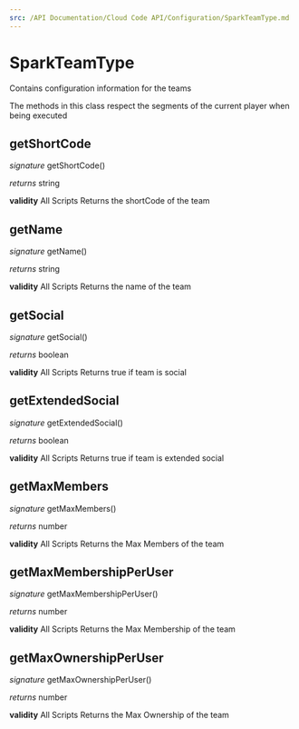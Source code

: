 ```yaml
---
src: /API Documentation/Cloud Code API/Configuration/SparkTeamType.md
---
```


# SparkTeamType

Contains configuration information for the teams

The methods in this class respect the segments of the current player when being executed


## getShortCode
_signature_ getShortCode()</p>
_returns_ string</p>
<b>validity</b> All Scripts
Returns the shortCode of the team

## getName
_signature_ getName()</p>
_returns_ string</p>
<b>validity</b> All Scripts
Returns the name of the team

## getSocial
_signature_ getSocial()</p>
_returns_ boolean</p>
<b>validity</b> All Scripts
Returns true if team is social

## getExtendedSocial
_signature_ getExtendedSocial()</p>
_returns_ boolean</p>
<b>validity</b> All Scripts
Returns true if team is extended social

## getMaxMembers
_signature_ getMaxMembers()</p>
_returns_ number</p>
<b>validity</b> All Scripts
Returns the Max Members of the team

## getMaxMembershipPerUser
_signature_ getMaxMembershipPerUser()</p>
_returns_ number</p>
<b>validity</b> All Scripts
Returns the Max Membership of the team

## getMaxOwnershipPerUser
_signature_ getMaxOwnershipPerUser()</p>
_returns_ number</p>
<b>validity</b> All Scripts
Returns the Max Ownership of the team


